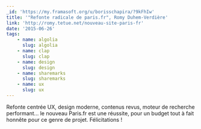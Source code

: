 ```yaml
---
_id: 'https://my.framasoft.org/u/borisschapira/?9kFhIw'
title: '"Refonte radicale de paris.fr", Romy Duhem-Verdière'
link: 'http://romy.tetue.net/nouveau-site-paris-fr'
date: '2015-06-26'
tags:
    - name: algolia
      slug: algolia
    - name: clap
      slug: clap
    - name: design
      slug: design
    - name: sharemarks
      slug: sharemarks
    - name: ux
      slug: ux
---
```


<div class="markdown"><p>Refonte centrée UX, design moderne, contenus revus, moteur de recherche performant... le nouveau Paris.fr est une réussite, pour un budget tout à fait honnête pour ce genre de projet. Félicitations !
</p></div>
